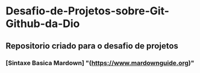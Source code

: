 # Desafio-de-Projetos-sobre-Git-Github-da-Dio
## Repositorio criado para o desafio de projetos 
### [Sintaxe Basica Mardown] "(https://www.mardownguide.org)"

